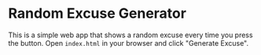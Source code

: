 # Random Excuse Generator

This is a simple web app that shows a random excuse every time you press the button. Open `index.html` in your browser and click "Generate Excuse".
